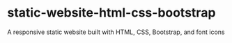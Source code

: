 # static-website-html-css-bootstrap
A responsive static website built with HTML, CSS, Bootstrap, and font icons
